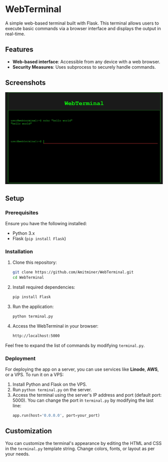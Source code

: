 # WebTerminal

A simple web-based terminal built with Flask. This terminal allows users to execute basic commands via a browser interface and displays the output in real-time.

## Features
- **Web-based interface**: Accessible from any device with a web browser.
- **Security Measures**: Uses subprocess to securely handle commands.

## Screenshots
![WebTerminal](img/image.png)

## Setup

### Prerequisites
Ensure you have the following installed:
- Python 3.x
- Flask (`pip install Flask`)

### Installation
1. Clone this repository:
    ```bash
    git clone https://github.com/Amitminer/WebTerminal.git
    cd WebTerminal
    ```

2. Install required dependencies:
    ```bash
    pip install Flask
    ```

3. Run the application:
    ```bash
    python terminal.py
    ```

4. Access the WebTerminal in your browser:
    ```bash
    http://localhost:5000
    ```
    
Feel free to expand the list of commands by modifying `terminal.py`.

### Deployment
For deploying the app on a server, you can use services like **Linode**, **AWS**, or a VPS. To run it on a VPS:

1. Install Python and Flask on the VPS.
2. Run `python terminal.py` on the server.
3. Access the terminal using the server's IP address and port (default port: 5000). 
   You can change the port in `terminal.py` by modifying the last line:  
   ```python
   app.run(host='0.0.0.0', port=your_port)
   ```

## Customization
You can customize the terminal's appearance by editing the HTML and CSS in the `terminal.py` template string. Change colors, fonts, or layout as per your needs.

